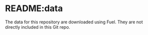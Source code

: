 # README:data
The data for this repository are downloaded using Fuel. They are not directly included in this Git repo.